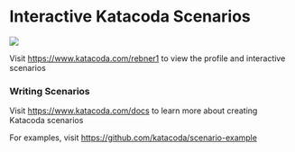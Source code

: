 # Interactive Katacoda Scenarios

[![](http://shields.katacoda.com/katacoda/rebner1/count.svg)](https://www.katacoda.com/rebner1 "Get your profile on Katacoda.com")

Visit https://www.katacoda.com/rebner1 to view the profile and interactive scenarios

### Writing Scenarios
Visit https://www.katacoda.com/docs to learn more about creating Katacoda scenarios

For examples, visit https://github.com/katacoda/scenario-example
